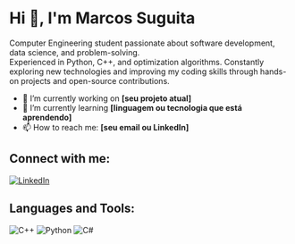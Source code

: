 # Hi 👋, I'm Marcos Suguita

Computer Engineering student passionate about software development, data science, and problem-solving.  
Experienced in Python, C++, and optimization algorithms. Constantly exploring new technologies and improving my coding skills through hands-on projects and open-source contributions.

- 🔭 I’m currently working on **[seu projeto atual]**
- 🌱 I’m currently learning **[linguagem ou tecnologia que está aprendendo]**
- 📫 How to reach me: **[seu email ou LinkedIn]**

## Connect with me:
[![LinkedIn](https://img.shields.io/badge/LinkedIn-Profile-blue)](https://www.linkedin.com/in/seu-linkedin/)

## Languages and Tools:
![C++](https://img.shields.io/badge/C++-00599C?style=for-the-badge&logo=cplusplus&logoColor=white)
![Python](https://img.shields.io/badge/Python-3776AB?style=for-the-badge&logo=python&logoColor=white)
![C#](https://img.shields.io/badge/C%23-239120?style=for-the-badge&logo=c-sharp&logoColor=white)
